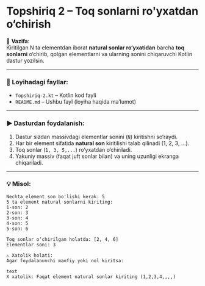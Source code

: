 # Topshiriq 2 – Toq sonlarni ro'yxatdan o‘chirish

📌 **Vazifa**:  
Kiritilgan N ta elementdan iborat **natural sonlar ro‘yxatidan** barcha **toq sonlarni** o‘chirib, qolgan elementlarni va ularning sonini chiqaruvchi Kotlin dastur yozilsin.

---

### 📂 Loyihadagi fayllar:
- `Topshiriq-2.kt` – Kotlin kod fayli
- `README.md` – Ushbu fayl (loyiha haqida ma’lumot)

---

### ▶️ Dasturdan foydalanish:
1. Dastur sizdan massivdagi elementlar sonini (`N`) kiritishni so‘raydi.
2. Har bir element sifatida **natural son** kiritilishi talab qilinadi (1, 2, 3, ...).
3. Toq sonlar (`1, 3, 5,...`) ro‘yxatdan o‘chiriladi.
4. Yakuniy massiv (faqat juft sonlar bilan) va uning uzunligi ekranga chiqariladi.

---

### 💡 Misol:
```text
Nechta element son bo'lishi kerak: 5
5 ta element natural sonlarni kiriting:
1-son: 2
2-son: 3
3-son: 4
4-son: 5
5-son: 6

Toq sonlar o‘chirilgan holatda: [2, 4, 6]
Elementlar soni: 3

⚠️ Xatolik holati:
Agar foydalanuvchi manfiy yoki nol kiritsa:

text
X xatolik: Faqat element natural sonlar kiriting (1,2,3,4,,,,)